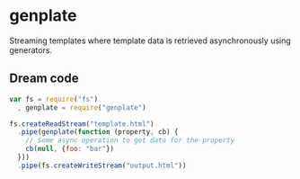 # genplate

Streaming templates where template data is retrieved asynchronously using generators.

## Dream code

```js
var fs = require("fs")
  , genplate = require("genplate")

fs.createReadStream("template.html")
  .pipe(genplate(function (property, cb) {
    // Some async operation to get data for the property
    cb(null, {foo: "bar"})
  }))
  .pipe(fs.createWriteStream("output.html"))
```